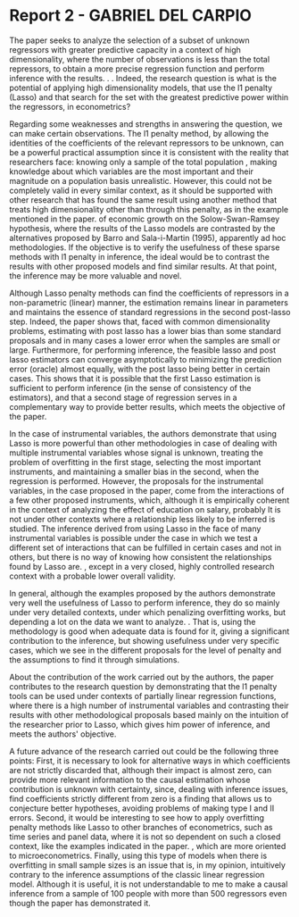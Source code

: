 # Report 2 - GABRIEL DEL CARPIO

The paper seeks to analyze the selection of a subset of unknown regressors with greater predictive capacity in a context of high dimensionality, where the number of observations is less than the total repressors, to obtain a more precise regression function and perform inference with the results. . . Indeed, the research question is what is the potential of applying high dimensionality models, that use the l1 penalty (Lasso) and that search for the set with the greatest predictive power within the regressors, in econometrics?

Regarding some weaknesses and strengths in answering the question, we can make certain observations. The l1 penalty method, by allowing the identities of the coefficients of the relevant repressors to be unknown, can be a powerful practical assumption since it is consistent with the reality that researchers face: knowing only a sample of the total population , making knowledge about which variables are the most important and their magnitude on a population basis unrealistic. However, this could not be completely valid in every similar context, as it should be supported with other research that has found the same result using another method that treats high dimensionality other than through this penalty, as in the example mentioned in the paper. of economic growth on the Solow-Swan-Ramsey hypothesis, where the results of the Lasso models are contrasted by the alternatives proposed by Barro and Sala-i-Martin (1995), apparently ad hoc methodologies. If the objective is to verify the usefulness of these sparse methods with l1 penalty in inference, the ideal would be to contrast the results with other proposed models and find similar results. At that point, the inference may be more valuable and novel.

Although Lasso penalty methods can find the coefficients of repressors in a non-parametric (linear) manner, the estimation remains linear in parameters and maintains the essence of standard regressions in the second post-lasso step. Indeed, the paper shows that, faced with common dimensionality problems, estimating with post lasso has a lower bias than some standard proposals and in many cases a lower error when the samples are small or large. Furthermore, for performing inference, the feasible lasso and post lasso estimators can converge asymptotically to minimizing the prediction error (oracle) almost equally, with the post lasso being better in certain cases. This shows that it is possible that the first Lasso estimation is sufficient to perform inference (in the sense of consistency of the estimators), and that a second stage of regression serves in a complementary way to provide better results, which meets the objective of the paper.

In the case of instrumental variables, the authors demonstrate that using Lasso is more powerful than other methodologies in case of dealing with multiple instrumental variables whose signal is unknown, treating the problem of overfitting in the first stage, selecting the most important instruments, and maintaining a smaller bias in the second, when the regression is performed. However, the proposals for the instrumental variables, in the case proposed in the paper, come from the interactions of a few other proposed instruments, which, although it is empirically coherent in the context of analyzing the effect of education on salary, probably It is not under other contexts where a relationship less likely to be inferred is studied. The inference derived from using Lasso in the face of many instrumental variables is possible under the case in which we test a different set of interactions that can be fulfilled in certain cases and not in others, but there is no way of knowing how consistent the relationships found by Lasso are. , except in a very closed, highly controlled research context with a probable lower overall validity.

In general, although the examples proposed by the authors demonstrate very well the usefulness of Lasso to perform inference, they do so mainly under very detailed contexts, under which penalizing overfitting works, but depending a lot on the data we want to analyze. . That is, using the methodology is good when adequate data is found for it, giving a significant contribution to the inference, but showing usefulness under very specific cases, which we see in the different proposals for the level of penalty and the assumptions to find it through simulations.
    
About the contribution of the work carried out by the authors, the paper contributes to the research question by demonstrating that the l1 penalty tools can be used under contexts of partially linear regression functions, where there is a high number of instrumental variables and contrasting their results with other methodological proposals based mainly on the intuition of the researcher prior to Lasso, which gives him power of inference, and meets the authors' objective.
    
A future advance of the research carried out could be the following three points: First, it is necessary to look for alternative ways in which coefficients are not strictly discarded that, although their impact is almost zero, can provide more relevant information to the causal estimation whose contribution is unknown with certainty, since, dealing with inference issues, find coefficients strictly different from zero is a finding that allows us to conjecture better hypotheses, avoiding problems of making type I and II errors. Second, it would be interesting to see how to apply overfitting penalty methods like Lasso to other branches of econometrics, such as time series and panel data, where it is not so dependent on such a closed context, like the examples indicated in the paper. , which are more oriented to microeconometrics. Finally, using this type of models when there is overfitting in small sample sizes is an issue that is, in my opinion, intuitively contrary to the inference assumptions of the classic linear regression model. Although it is useful, it is not understandable to me to make a causal inference from a sample of 100 people with more than 500 regressors even though the paper has demonstrated it.

